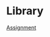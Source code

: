 # Library

[Assignment](https://www.theodinproject.com/lessons/node-path-javascript-library#assignment)